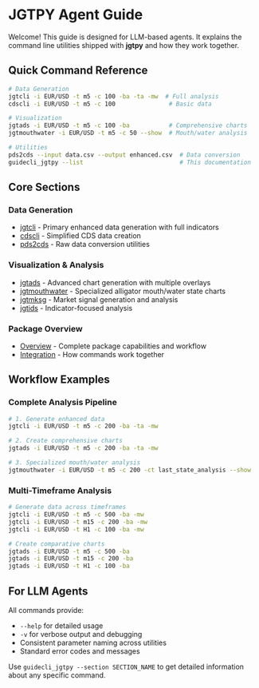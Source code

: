 # JGTPY Agent Guide

Welcome! This guide is designed for LLM-based agents. It explains the command line utilities shipped with **jgtpy** and how they work together.

## Quick Command Reference
```bash
# Data Generation
jgtcli -i EUR/USD -t m5 -c 100 -ba -ta -mw  # Full analysis
cdscli -i EUR/USD -t m5 -c 100               # Basic data

# Visualization  
jgtads -i EUR/USD -t m5 -c 100 -ba           # Comprehensive charts
jgtmouthwater -i EUR/USD -t m5 -c 50 --show  # Mouth/water analysis

# Utilities
pds2cds --input data.csv --output enhanced.csv  # Data conversion
guidecli_jgtpy --list                           # This documentation
```

## Core Sections

### Data Generation
- [jgtcli](jgtcli.md) - Primary enhanced data generation with full indicators
- [cdscli](cdscli.md) - Simplified CDS data creation  
- [pds2cds](pds2cds.md) - Raw data conversion utilities

### Visualization & Analysis
- [jgtads](adscli.md) - Advanced chart generation with multiple overlays
- [jgtmouthwater](jgtmouthwater.md) - Specialized alligator mouth/water state charts
- [jgtmksg](jgtmksg.md) - Market signal generation and analysis
- [jgtids](idscli.md) - Indicator-focused analysis

### Package Overview
- [Overview](overview.md) - Complete package capabilities and workflow
- [Integration](integration.md) - How commands work together

## Workflow Examples

### Complete Analysis Pipeline
```bash
# 1. Generate enhanced data
jgtcli -i EUR/USD -t m5 -c 200 -ba -ta -mw

# 2. Create comprehensive charts
jgtads -i EUR/USD -t m5 -c 200 -ba -ta -mw

# 3. Specialized mouth/water analysis
jgtmouthwater -i EUR/USD -t m5 -c 200 -ct last_state_analysis --show
```

### Multi-Timeframe Analysis
```bash
# Generate data across timeframes
jgtcli -i EUR/USD -t m5 -c 500 -ba -mw
jgtcli -i EUR/USD -t m15 -c 200 -ba -mw  
jgtcli -i EUR/USD -t H1 -c 100 -ba -mw

# Create comparative charts
jgtads -i EUR/USD -t m5 -c 500 -ba
jgtads -i EUR/USD -t m15 -c 200 -ba
jgtads -i EUR/USD -t H1 -c 100 -ba
```

## For LLM Agents

All commands provide:
- `--help` for detailed usage
- `-v` for verbose output and debugging
- Consistent parameter naming across utilities
- Standard error codes and messages

Use `guidecli_jgtpy --section SECTION_NAME` to get detailed information about any specific command.

